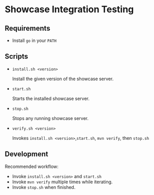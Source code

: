 # Showcase Integration Testing

## Requirements

* Install `go` in your `PATH`

## Scripts

* `install.sh <version>`

  Install the given version of the showcase server.
* `start.sh`

  Starts the installed showcase server.
* `stop.sh`

  Stops any running showcase server.

* `verify.sh <version>`

  Invokes `install.sh <version>`,`start.sh`, `mvn verify`, then `stop.sh`

## Development

Recommended workflow:

* Invoke `install.sh <version>` and `start.sh`
* Invoke `mvn verify` multiple times while iterating.
* Invoke `stop.sh` when finished.
